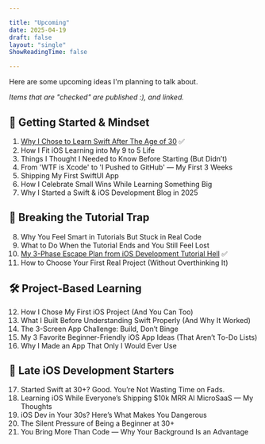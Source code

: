 ```yaml
---

title: "Upcoming"
date: 2025-04-19
draft: false
layout: "single"
ShowReadingTime: false

---
```


Here are some upcoming ideas I'm planning to talk about.

_Items that are "checked" are published :), and linked._

## 🚀 Getting Started & Mindset

1. [Why I Chose to Learn Swift After The Age of 30](/posts/why-i-chose-to-learn-swift-after-age-of-30) ✅
2. How I Fit iOS Learning into My 9 to 5 Life
3. Things I Thought I Needed to Know Before Starting (But Didn’t)
4. From 'WTF is Xcode' to 'I Pushed to GitHub' — My First 3 Weeks
5. Shipping My First SwiftUI App
6. How I Celebrate Small Wins While Learning Something Big
7. Why I Started a Swift & iOS Development Blog in 2025

## 🧠 Breaking the Tutorial Trap

8. Why You Feel Smart in Tutorials But Stuck in Real Code
9. What to Do When the Tutorial Ends and You Still Feel Lost
10. [My 3-Phase Escape Plan from iOS Development Tutorial Hell](/posts/3-phase-plan-to-escape-ios-development-tutorial-hell) ✅
11. How to Choose Your First Real Project (Without Overthinking It)

## 🛠️ Project-Based Learning

12. How I Chose My First iOS Project (And You Can Too)
13. What I Built Before Understanding Swift Properly (And Why It Worked)
14. The 3-Screen App Challenge: Build, Don’t Binge
15. My 3 Favorite Beginner-Friendly iOS App Ideas (That Aren’t To-Do Lists)
16. Why I Made an App That Only I Would Ever Use

## 👴 Late iOS Development Starters

17. Started Swift at 30+? Good. You’re Not Wasting Time on Fads.
18. Learning iOS While Everyone’s Shipping $10k MRR AI MicroSaaS — My Thoughts
19. iOS Dev in Your 30s? Here’s What Makes You Dangerous
20. The Silent Pressure of Being a Beginner at 30+
21. You Bring More Than Code — Why Your Background Is an Advantage